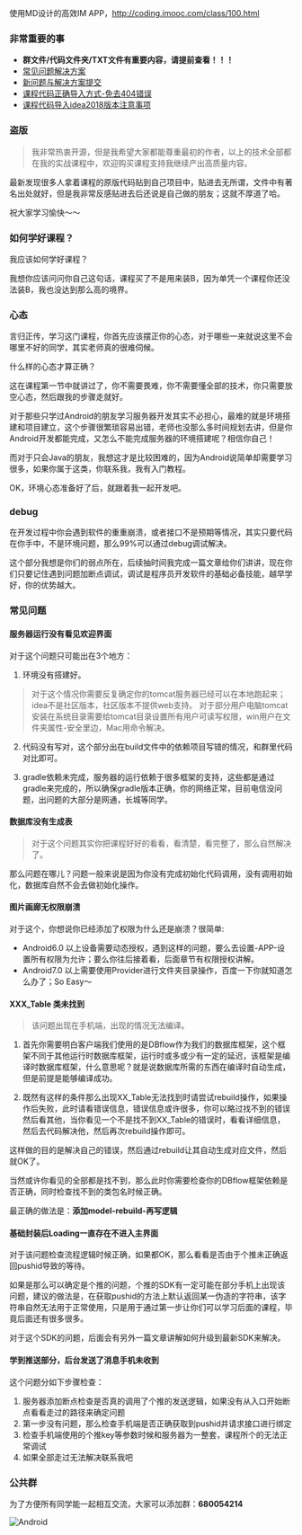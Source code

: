 使用MD设计的高效IM APP，http://coding.imooc.com/class/100.html

### 非常重要的事
- **群文件/代码文件夹/TXT文件有重要内容，请提前查看！！！**
- [常见问题解决方案](https://github.com/qiujuer/iTalker/issues?q=is%3Aissue+is%3Aclosed)
- [新问题与解决方案提交](https://github.com/qiujuer/iTalker/issues/new)
- [课程代码正确导入方式-免去404错误](https://github.com/qiujuer/iTalker/issues/19)
- [课程代码导入idea2018版本注意事项](https://github.com/qiujuer/iTalker/issues/22)


### 盗版
> 我非常热衷开源，但是我希望大家都能尊重最初的作者，以上的技术全部都在我的实战课程中，欢迎购买课程支持我继续产出高质量内容。

最新发现很多人拿着课程的原版代码贴到自己项目中，贴进去无所谓，文件中有著名出处就好，但是我非常反感贴进去后还说是自己做的朋友；这就不厚道了哈。

祝大家学习愉快～～


### 如何学好课程？
我应该如何学好课程？

我想你应该问问你自己这句话，课程买了不是用来装B，因为单凭一个课程你还没法装B，我也没达到那么高的境界。

### 心态

言归正传，学习这门课程，你首先应该摆正你的心态，对于哪些一来就说这里不会哪里不好的同学，其实老师真的很难伺候。

什么样的心态才算正确？

这在课程第一节中就讲过了，你不需要畏难，你不需要懂全部的技术，你只需要放空心态，然后跟我的步骤走就好。

对于那些只学过Android的朋友学习服务器开发其实不必担心，最难的就是环境搭建和项目建立，这个步骤很繁琐容易出错，老师也没那么多时间规划去讲，但是你Android开发都能完成，又怎么不能完成服务器的环境搭建呢？相信你自己！

而对于只会Java的朋友，我想这才是比较困难的，因为Android说简单却需要学习很多，如果你属于这类，你联系我，我有入门教程。

OK，环境心态准备好了后，就跟着我一起开发吧。

### debug

在开发过程中你会遇到软件的重重崩溃，或者接口不是预期等情况，其实只要代码在你手中，不是环境问题，那么99%可以通过debug调试解决。

这个部分我想是你们的弱点所在，后续抽时间我完成一篇文章给你们讲讲，现在你们只要记住遇到问题加断点调试，调试是程序员开发软件的基础必备技能，越早学好，你的优势越大。


### 常见问题
#### 服务器运行没有看见欢迎界面

对于这个问题只可能出在3个地方：

1. 环境没有搭建好。
  > 对于这个情况你需要反复确定你的tomcat服务器已经可以在本地跑起来；idea不是社区版本，社区版本不提供web支持。
  > 对于部分用户电脑tomcat安装在系统目录需要给tomcat目录设置所有用户可读写权限，win用户在文件夹属性-安全里边，Mac用命令解决。

2. 代码没有写对，这个部分出在build文件中的依赖项目写错的情况，和群里代码对比即可。

3. gradle依赖未完成，服务器的运行依赖于很多框架的支持，这些都是通过gradle来完成的，所以确保gradle版本正确，你的网络正常，目前电信没问题，出问题的大部分是网通，长城等同学。

#### 数据库没有生成表

> 对于这个问题其实你把课程好好的看看，看清楚，看完整了，那么自然解决了。

那么问题在哪儿？问题一般来说是因为你没有完成初始化代码调用，没有调用初始化，数据库自然不会去做初始化操作。


#### 图片画廊无权限崩溃

对于这个，你想说你已经添加了权限为什么还是崩溃？很简单:

- Android6.0 以上设备需要动态授权，遇到这样的问题，要么去设置-APP-设置所有权限为允许；要么你往后接着看，后面章节有权限授权讲解。
- Android7.0 以上需要使用Provider进行文件夹目录操作，百度一下你就知道怎么办了；So Easy～

#### XXX_Table 类未找到

> 该问题出现在手机端，出现的情况无法编译。


1. 首先你需要明白客户端我们使用的是DBflow作为我们的数据库框架，这个框架不同于其他运行时数据库框架，运行时或多或少有一定的延迟，该框架是编译时数据库框架，什么意思呢？就是说数据库所需的东西在编译时自动生成，但是前提是能够编译成功。

2. 既然有这样的条件那么出现XX_Table无法找到时请尝试rebuild操作，如果操作后失败，此时请看错误信息，错误信息或许很多，你可以略过找不到的错误然后看其他，当你看见一个不是找不到XX_Table的错误时，看看详细信息，然后去代码解决他，然后再次rebuild操作即可。

这样做的目的是解决自己的错误，然后通过rebuild让其自动生成对应文件，然后就OK了。

当然或许你看见的全部都是找不到，那么此时你需要检查你的DBflow框架依赖是否正确，同时检查找不到的类包名时候正确。

最正确的做法是：**添加model-rebuild-再写逻辑**


#### 基础封装后Loading一直存在不进入主界面

对于该问题检查流程逻辑时候正确，如果都OK，那么看看是否由于个推未正确返回pushid导致的等待。

如果是那么可以确定是个推的问题，个推的SDK有一定可能在部分手机上出现该问题，建议的做法是，在获取pushid的方法上默认返回某一伪造的字符串，该字符串自然无法用于正常使用，只是用于通过第一步让你们可以学习后面的课程，毕竟后面还有很多很多。

对于这个SDK的问题，后面会有另外一篇文章讲解如何升级到最新SDK来解决。

#### 学到推送部分，后台发送了消息手机未收到

这个问题分如下步骤检查：

1. 服务器添加断点检查是否真的调用了个推的发送逻辑，如果没有从入口开始断点看看走过的路径来确定问题
2. 第一步没有问题，那么检查手机端是否正确获取到pushid并请求接口进行绑定
3. 检查手机端使用的个推key等参数时候和服务器为一整套，课程所个的无法正常调试
4. 如果全部走过无法解决联系我吧

### 公共群
为了方便所有同学能一起相互交流，大家可以添加群：**680054214**

![Android](https://user-images.githubusercontent.com/5687320/37447025-e5537666-285a-11e8-9a3d-9e345cc32bf1.jpg)
